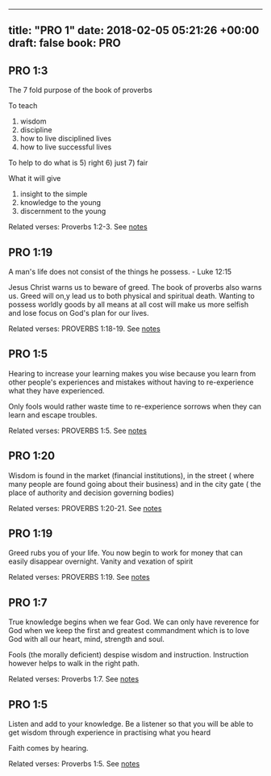 
---
title: "PRO 1"
date: 2018-02-05 05:21:26 +00:00
draft: false
book: PRO
---

## PRO 1:3

The 7 fold purpose of the book of proverbs 

To teach 
1) wisdom 
2) discipline
3) how to live disciplined lives
4) how to live successful lives

To help to do what is 
5) right
6) just
7) fair

What it will give
1) insight to the simple
2) knowledge to the young
3) discernment to the young

Related verses: Proverbs 1:2-3. See [notes](https://my.bible.com/notes/2828236691398713600)


## PRO 1:19

A man's life does not consist of the things he possess. - Luke 12:15 

Jesus Christ warns us to beware of greed. The book of proverbs also warns us. Greed will on,y lead us to both physical and spiritual death. Wanting to possess worldly goods by all means at all cost will make us more selfish and lose focus on God's plan for our lives.

Related verses: PROVERBS 1:18-19. See [notes](https://my.bible.com/notes/2686737366685311099)


## PRO 1:5

Hearing to increase your learning makes you wise because you learn from other people's experiences and mistakes without having to re-experience what they have experienced.

Only fools would rather waste time to re-experience sorrows when they can learn and escape troubles.

Related verses: PROVERBS 1:5. See [notes](https://my.bible.com/notes/2685702650024682129)


## PRO 1:20

Wisdom is found in the market (financial institutions), in the street ( where many people are found going about their business) and in the city gate ( the place of authority and decision governing bodies)

Related verses: PROVERBS 1:20-21. See [notes](https://my.bible.com/notes/2627521071859622690)


## PRO 1:19

Greed rubs you of your life. You now begin to work for money that can easily disappear overnight. Vanity and vexation of spirit

Related verses: PROVERBS 1:19. See [notes](https://my.bible.com/notes/2627519899769758491)


## PRO 1:7

True knowledge begins when we fear God. We can only have reverence for God when we keep the first and greatest commandment which is to love God with all our heart, mind, strength and soul.

Fools (the morally deficient) despise wisdom and instruction. Instruction however helps to walk in the right path.

Related verses: Proverbs 1:7. See [notes](https://my.bible.com/notes/2502282903716357039)


## PRO 1:5

Listen and add to your knowledge. Be a listener so that you will be able to get wisdom through experience in practising what you heard

Faith comes by hearing.

Related verses: Proverbs 1:5. See [notes](https://my.bible.com/notes/2501635824782402286)

